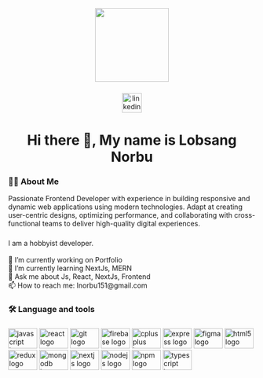 <div align="center">
  <img height="150" src="https://camo.githubusercontent.com/ad38c424479dba43b6ded15fecfde6b53cf9fcd6ff3dc7715d5bcb43f8bbefb8/68747470733a2f2f6d656469612e67697068792e636f6d2f6d656469612f57556c706c634d704f43456d5447427442572f67697068792e676966"  />
</div>

###

<div align="center">
  <a href="https://www.linkedin.com/in/lobnor/" target="_blank">
    <img src="https://img.shields.io/static/v1?message=LinkedIn&logo=linkedin&label=&color=0077B5&logoColor=white&labelColor=&style=for-the-badge" height="40" alt="linkedin logo"  />
  </a>
</div>

###

<h1 align="center">Hi there 👋, My name is Lobsang Norbu</h1>

###

<h3 align="left">👩‍💻  About Me</h3>
<p>Passionate Frontend Developer with experience in building responsive and dynamic web applications using modern technologies. Adapt at creating user-centric designs, optimizing performance, and collaborating with cross-functional teams to deliver high-quality digital experiences.</p>

###

<p align="left">I am a hobbyist developer.<br><br>    🔭 I’m currently working on Portfolio<br>    🌱 I’m currently learning NextJs, MERN<br>    💬 Ask me about Js, React, NextJs, Frontend<br>    📫 How to reach me: lnorbu151@gmail.com<br></p>

###

<h3 align="left">🛠 Language and tools</h3>

###

<div align="left">
  <img src="https://cdn.jsdelivr.net/gh/devicons/devicon/icons/javascript/javascript-original.svg" height="41" width="59" alt="javascript logo"  />
  <img src="https://cdn.jsdelivr.net/gh/devicons/devicon/icons/react/react-original.svg" height="41" width="59" alt="react logo"  />
  <img src="https://cdn.jsdelivr.net/gh/devicons/devicon/icons/git/git-original.svg" height="41" width="59" alt="git logo"  />
  <img src="https://cdn.jsdelivr.net/gh/devicons/devicon/icons/firebase/firebase-plain.svg" height="41" width="59" alt="firebase logo"  />
  <img src="https://cdn.jsdelivr.net/gh/devicons/devicon/icons/cplusplus/cplusplus-original.svg" height="41" width="59" alt="cplusplus logo"  />
  <img src="https://cdn.jsdelivr.net/gh/devicons/devicon/icons/express/express-original.svg" height="41" width="59" alt="express logo"  />
  <img src="https://cdn.jsdelivr.net/gh/devicons/devicon/icons/figma/figma-original.svg" height="41" width="59" alt="figma logo"  />
  <img src="https://cdn.jsdelivr.net/gh/devicons/devicon/icons/html5/html5-original.svg" height="41" width="59" alt="html5 logo"  />
  <img src="https://cdn.jsdelivr.net/gh/devicons/devicon/icons/redux/redux-original.svg" height="41" width="59" alt="redux logo"  />
  <img src="https://cdn.jsdelivr.net/gh/devicons/devicon/icons/mongodb/mongodb-original.svg" height="41" width="59" alt="mongodb logo"  />
  <img src="https://cdn.jsdelivr.net/gh/devicons/devicon/icons/nextjs/nextjs-original.svg" height="41" width="59" alt="nextjs logo"  />
  <img src="https://cdn.jsdelivr.net/gh/devicons/devicon/icons/nodejs/nodejs-original.svg" height="41" width="59" alt="nodejs logo"  />
  <img src="https://cdn.jsdelivr.net/gh/devicons/devicon/icons/npm/npm-original-wordmark.svg" height="41" width="59" alt="npm logo"  />
  <img src="https://cdn.jsdelivr.net/gh/devicons/devicon/icons/typescript/typescript-original.svg" height="41" width="59" alt="typescript logo"  />
</div>


